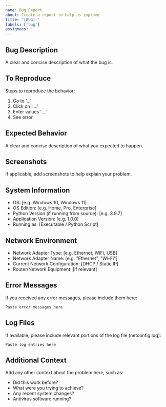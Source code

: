 ```yaml
---
name: Bug Report
about: Create a report to help us improve
title: '[BUG] '
labels: ['bug']
assignees: ''
---
```


## Bug Description
A clear and concise description of what the bug is.

## To Reproduce
Steps to reproduce the behavior:
1. Go to '...'
2. Click on '....'
3. Enter values '....'
4. See error

## Expected Behavior
A clear and concise description of what you expected to happen.

## Screenshots
If applicable, add screenshots to help explain your problem.

## System Information
 - OS: [e.g. Windows 10, Windows 11]
 - OS Edition: [e.g. Home, Pro, Enterprise]
 - Python Version (if running from source): [e.g. 3.9.7]
 - Application Version: [e.g. 1.0.0]
 - Running as: [Executable / Python Script]

## Network Environment
 - Network Adapter Type: [e.g. Ethernet, WiFi, USB]
 - Network Adapter Name: [e.g. "Ethernet", "Wi-Fi"]
 - Current Network Configuration: [DHCP / Static IP]
 - Router/Network Equipment: [if relevant]

## Error Messages
If you received any error messages, please include them here:
```
Paste error messages here
```

## Log Files
If available, please include relevant portions of the log file (netconfig.log):
```
Paste log entries here
```

## Additional Context
Add any other context about the problem here, such as:
- Did this work before?
- What were you trying to achieve?
- Any recent system changes?
- Antivirus software running?